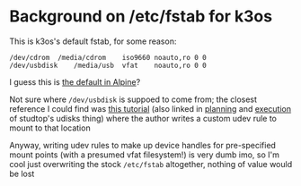 # Background on /etc/fstab for k3os

This is k3os's default fstab, for some reason:

```
/dev/cdrom	/media/cdrom	iso9660	noauto,ro 0 0
/dev/usbdisk	/media/usb	vfat	noauto,ro 0 0
```

I guess this is [the default in Alpine](https://git.alpinelinux.org/aports/tree/main/alpine-baselayout/APKBUILD#n201)?

Not sure where `/dev/usbdisk` is suppoed to come from; the closest reference I could find was [this tutorial](https://www.axllent.org/docs/view/udev-and-external-devices/) (also linked in [planning](p1x7s-5g41m-4tamz-wjwg0-zxvg8) and [execution](tq85y-f91px-45art-wd1rz-mgfrq) of studtop's udisks thing) where the author writes a custom udev rule to mount to that location

Anyway, writing udev rules to make up device handles for pre-specified mount points (with a presumed vfat filesystem!) is very dumb imo, so I'm cool just overwriting the stock `/etc/fstab` altogether, nothing of value would be lost
